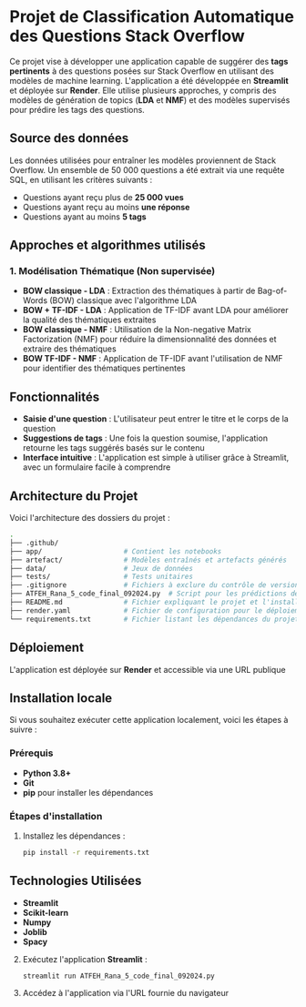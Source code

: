 # Projet de Classification Automatique des Questions Stack Overflow

Ce projet vise à développer une application capable de suggérer des **tags pertinents** à des questions posées sur Stack Overflow en utilisant des modèles de machine learning. L'application a été développée en **Streamlit** et déployée sur **Render**. Elle utilise plusieurs approches, y compris des modèles de génération de topics (**LDA** et **NMF**) et des modèles supervisés pour prédire les tags des questions.

## Source des données

Les données utilisées pour entraîner les modèles proviennent de Stack Overflow. Un ensemble de 50 000 questions a été extrait via une requête SQL, en utilisant les critères suivants :

- Questions ayant reçu plus de **25 000 vues**
- Questions ayant reçu au moins **une réponse**
- Questions ayant au moins **5 tags**
  
## Approches et algorithmes utilisés

### 1. **Modélisation Thématique (Non supervisée)**

- **BOW classique - LDA** : Extraction des thématiques à partir de Bag-of-Words (BOW) classique avec l'algorithme LDA
- **BOW + TF-IDF - LDA** : Application de TF-IDF avant LDA pour améliorer la qualité des thématiques extraites
- **BOW classique - NMF** : Utilisation de la Non-negative Matrix Factorization (NMF) pour réduire la dimensionnalité des données et extraire des thématiques
- **BOW TF-IDF - NMF** : Application de TF-IDF avant l'utilisation de NMF pour identifier des thématiques pertinentes

## Fonctionnalités

- **Saisie d'une question** : L'utilisateur peut entrer le titre et le corps de la question
- **Suggestions de tags** : Une fois la question soumise, l'application retourne les tags suggérés basés sur le contenu
- **Interface intuitive** : L'application est simple à utiliser grâce à Streamlit, avec un formulaire facile à comprendre

## Architecture du Projet

Voici l'architecture des dossiers du projet :

```bash
.
├── .github/
├── app/                    # Contient les notebooks
├── artefact/               # Modèles entraînés et artefacts générés
├── data/                   # Jeux de données 
├── tests/                  # Tests unitaires 
├── .gitignore              # Fichiers à exclure du contrôle de version
├── ATFEH_Rana_5_code_final_092024.py  # Script pour les prédictions de tags
├── README.md               # Fichier expliquant le projet et l'installation
├── render.yaml             # Fichier de configuration pour le déploiement sur Render
└── requirements.txt        # Fichier listant les dépendances du projet
```

## Déploiement

L'application est déployée sur **Render** et accessible via une URL publique

## Installation locale

Si vous souhaitez exécuter cette application localement, voici les étapes à suivre :

### Prérequis

- **Python 3.8+**
- **Git**
- **pip** pour installer les dépendances

### Étapes d'installation

1. Installez les dépendances :

   ```bash
   pip install -r requirements.txt
   ```
## Technologies Utilisées

- **Streamlit** 
- **Scikit-learn** 
- **Numpy**
- **Joblib** 
- **Spacy** 

2. Exécutez l'application **Streamlit** :

   ```bash
   streamlit run ATFEH_Rana_5_code_final_092024.py
   ```

3. Accédez à l'application via l'URL fournie du navigateur